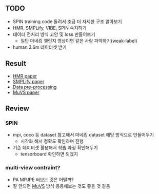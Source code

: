 ## TODO
- SPIN training code 돌려서 조금 더 자세한 구조 알아보기
- HMR, SMPLify, VIBE, SPIN 숙지하기
- 데이터 전처리 방식 고안 및 loss 만들어보기
    - 일단 마네킹 챌린지 영상이면 같은 사람 파악하기(weak-label)
- human 3.6m 데이터셋 받기

## Result
- [HMR paper](https://github.com/TheStarkor/CS409-meeting/blob/master/docs/HMR.md)
- [SMPLify paper](https://github.com/TheStarkor/CS409-meeting/blob/master/docs/SMPLify.md)
- [Data pre-processing]()
- [MuVS paper]()

## Review
### SPIN
- mpi, coco 등 dataset 참고해서 마네킹 dataset 해당 방식으로 만들어두기
    - 시각화 해서 정확도 확인하며 진행
- 기존 데이터셋 활용해서 학습 과정 확인해두기
    - tensorboard 확인하면 되겠지

### multi-view contraint?
- PA MPJPE 써보는 것은 어떨까?
- 잘 안되면 [MuVS](https://github.com/YinghaoHuang91/MuVS) 방식 응용해보는 것도 좋을 것 같음